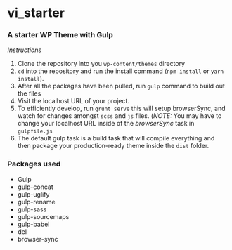 # vi_starter
### A starter WP Theme with Gulp

*Instructions*

1. Clone the repository into you `wp-content/themes` directory
2. `cd`  into the repository and run the install command (`npm install` or `yarn install`).
3. After all the packages have been pulled, run `gulp` command to build out the files
4. Visit the localhost URL of your project.
5. To efficiently develop, run `grunt serve` this will setup browserSync, and watch for changes amongst `scss` and `js` files. (*NOTE:* You may have to change your localhost URL inside of the *browserSync* task in `gulpfile.js`
6. The default gulp task is a build task that will compile everything and then package your production-ready theme inside the `dist` folder. 

### Packages used

- Gulp
- gulp-concat
- gulp-uglify
- gulp-rename
- gulp-sass
- gulp-sourcemaps
- gulp-babel
- del
- browser-sync
